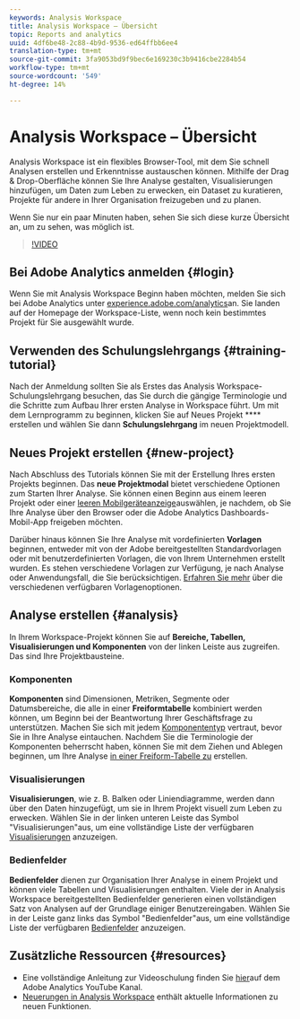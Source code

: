 ```yaml
---
keywords: Analysis Workspace
title: Analysis Workspace – Übersicht
topic: Reports and analytics
uuid: 4df6be48-2c88-4b9d-9536-ed64ffbb6ee4
translation-type: tm+mt
source-git-commit: 3fa9053bd9f9bec6e169230c3b9416cbe2284b54
workflow-type: tm+mt
source-wordcount: '549'
ht-degree: 14%

---
```



# Analysis Workspace – Übersicht

Analysis Workspace ist ein flexibles Browser-Tool, mit dem Sie schnell Analysen erstellen und Erkenntnisse austauschen können. Mithilfe der Drag &amp; Drop-Oberfläche können Sie Ihre Analyse gestalten, Visualisierungen hinzufügen, um Daten zum Leben zu erwecken, ein Dataset zu kuratieren, Projekte für andere in Ihrer Organisation freizugeben und zu planen.

Wenn Sie nur ein paar Minuten haben, sehen Sie sich diese kurze Übersicht an, um zu sehen, was möglich ist.

>[!VIDEO](https://video.tv.adobe.com/v/26266?quality=12)

## Bei Adobe Analytics anmelden {#login}

Wenn Sie mit Analysis Workspace Beginn haben möchten, melden Sie sich bei Adobe Analytics unter [experience.adobe.com/analytics](http://experience.adobe.com/analytics)an. Sie landen auf der Homepage der Workspace-Liste, wenn noch kein bestimmtes Projekt für Sie ausgewählt wurde.

## Verwenden des Schulungslehrgangs {#training-tutorial}

Nach der Anmeldung sollten Sie als Erstes das Analysis Workspace-Schulungslehrgang besuchen, das Sie durch die gängige Terminologie und die Schritte zum Aufbau Ihrer ersten Analyse in Workspace führt. Um mit dem Lernprogramm zu beginnen, klicken Sie auf Neues Projekt **** erstellen und wählen Sie dann **Schulungslehrgang** im neuen Projektmodell.

## Neues Projekt erstellen {#new-project}

Nach Abschluss des Tutorials können Sie mit der Erstellung Ihres ersten Projekts beginnen. Das **neue Projektmodal** bietet verschiedene Optionen zum Starten Ihrer Analyse. Sie können einen Beginn aus einem leeren Projekt oder einer [leeren Mobilgeräteanzeige](https://docs.adobe.com/content/help/de-DE/analytics/analyze/mobapp/curator.html)auswählen, je nachdem, ob Sie Ihre Analyse über den Browser oder die Adobe Analytics Dashboards-Mobil-App freigeben möchten.

Darüber hinaus können Sie Ihre Analyse mit vordefinierten **Vorlagen** beginnen, entweder mit von der Adobe bereitgestellten Standardvorlagen oder mit benutzerdefinierten Vorlagen, die von Ihrem Unternehmen erstellt wurden. Es stehen verschiedene Vorlagen zur Verfügung, je nach Analyse oder Anwendungsfall, die Sie berücksichtigen. [Erfahren Sie mehr](https://docs.adobe.com/content/help/de-DE/analytics/analyze/analysis-workspace/build-workspace-project/starter-projects.html) über die verschiedenen verfügbaren Vorlagenoptionen.

## Analyse erstellen {#analysis}

In Ihrem Workspace-Projekt können Sie auf **Bereiche, Tabellen, Visualisierungen und Komponenten** von der linken Leiste aus zugreifen. Das sind Ihre Projektbausteine.

### Komponenten

**Komponenten** sind Dimensionen, Metriken, Segmente oder Datumsbereiche, die alle in einer **Freiformtabelle** kombiniert werden können, um Beginn bei der Beantwortung Ihrer Geschäftsfrage zu unterstützen. Machen Sie sich mit jedem [Komponententyp](https://docs.adobe.com/content/help/de-DE/analytics/analyze/analysis-workspace/components/analysis-workspace-components.html) vertraut, bevor Sie in Ihre Analyse eintauchen. Nachdem Sie die Terminologie der Komponenten beherrscht haben, können Sie mit dem Ziehen und Ablegen beginnen, um Ihre Analyse [in einer Freiform-Tabelle zu](https://docs.adobe.com/content/help/en/analytics/analyze/analysis-workspace/build-workspace-project/t-freeform-project.html) erstellen.

### Visualisierungen

**Visualisierungen**, wie z. B. Balken oder Liniendiagramme, werden dann über den Daten hinzugefügt, um sie in Ihrem Projekt visuell zum Leben zu erwecken. Wählen Sie in der linken unteren Leiste das Symbol &quot;Visualisierungen&quot;aus, um eine vollständige Liste der verfügbaren [Visualisierungen](https://docs.adobe.com/content/help/de-DE/analytics/analyze/analysis-workspace/visualizations/freeform-analysis-visualizations.html) anzuzeigen.

### Bedienfelder

**Bedienfelder** dienen zur Organisation Ihrer Analyse in einem Projekt und können viele Tabellen und Visualisierungen enthalten. Viele der in Analysis Workspace bereitgestellten Bedienfelder generieren einen vollständigen Satz von Analysen auf der Grundlage einiger Benutzereingaben. Wählen Sie in der Leiste ganz links das Symbol &quot;Bedienfelder&quot;aus, um eine vollständige Liste der verfügbaren [Bedienfelder](https://docs.adobe.com/content/help/en/analytics/analyze/analysis-workspace/panels/panels.html) anzuzeigen.

## Zusätzliche Ressourcen {#resources}

* Eine vollständige Anleitung zur Videoschulung finden Sie [hier](https://www.youtube.com/channel/UC8I6bqCk7gO6YdoMz6W5fvw/playlists?view=50&amp;sort=dd&amp;shelf_id=7)auf dem Adobe Analytics YouTube Kanal.
* [Neuerungen in Analysis Workspace](/help/analyze/analysis-workspace/new-features-in-analysis-workspace.md) enthält aktuelle Informationen zu neuen Funktionen.
